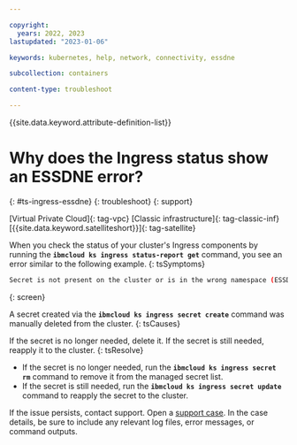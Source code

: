 ```yaml
---

copyright: 
  years: 2022, 2023
lastupdated: "2023-01-06"

keywords: kubernetes, help, network, connectivity, essdne

subcollection: containers

content-type: troubleshoot

---
```


{{site.data.keyword.attribute-definition-list}}


# Why does the Ingress status show an ESSDNE error?
{: #ts-ingress-essdne}
{: troubleshoot}
{: support}

[Virtual Private Cloud]{: tag-vpc} [Classic infrastructure]{: tag-classic-inf} [{{site.data.keyword.satelliteshort}}]{: tag-satellite}

When you check the status of your cluster's Ingress components by running the **`ibmcloud ks ingress status-report get`** command, you see an error similar to the following example.
{: tsSymptoms}

```sh
Secret is not present on the cluster or is in the wrong namespace (ESSDNE).
```
{: screen}

A secret created via the **`ibmcloud ks ingress secret create`** command was manually deleted from the cluster.
{: tsCauses}

If the secret is no longer needed, delete it. If the secret is still needed, reapply it to the cluster.
{: tsResolve}


- If the secret is no longer needed, run the **`ibmcloud ks ingress secret rm`** command to remove it from the managed secret list.
- If the secret is still needed, run the **`ibmcloud ks ingress secret update`** command to reapply the secret to the cluster.


If the issue persists, contact support. Open a [support case](/docs/get-support?topic=get-support-using-avatar). In the case details, be sure to include any relevant log files, error messages, or command outputs.



